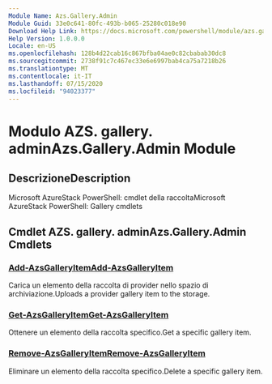 ```yaml
---
Module Name: Azs.Gallery.Admin
Module Guid: 33e0c641-80fc-493b-b065-25280c018e90
Download Help Link: https://docs.microsoft.com/powershell/module/azs.gallery.admin
Help Version: 1.0.0.0
Locale: en-US
ms.openlocfilehash: 128b4d22cab16c867bfba04ae0c82cbabab30dc8
ms.sourcegitcommit: 2738f91c7c467ec33e6e6997bab4ca75a7218b26
ms.translationtype: MT
ms.contentlocale: it-IT
ms.lasthandoff: 07/15/2020
ms.locfileid: "94023377"
---
```

# <span data-ttu-id="acb99-101">Modulo AZS. gallery. admin</span><span class="sxs-lookup"><span data-stu-id="acb99-101">Azs.Gallery.Admin Module</span></span>
## <span data-ttu-id="acb99-102">Descrizione</span><span class="sxs-lookup"><span data-stu-id="acb99-102">Description</span></span>
<span data-ttu-id="acb99-103">Microsoft AzureStack PowerShell: cmdlet della raccolta</span><span class="sxs-lookup"><span data-stu-id="acb99-103">Microsoft AzureStack PowerShell: Gallery cmdlets</span></span>

## <span data-ttu-id="acb99-104">Cmdlet AZS. gallery. admin</span><span class="sxs-lookup"><span data-stu-id="acb99-104">Azs.Gallery.Admin Cmdlets</span></span>
### [<span data-ttu-id="acb99-105">Add-AzsGalleryItem</span><span class="sxs-lookup"><span data-stu-id="acb99-105">Add-AzsGalleryItem</span></span>](Add-AzsGalleryItem.md)
<span data-ttu-id="acb99-106">Carica un elemento della raccolta di provider nello spazio di archiviazione.</span><span class="sxs-lookup"><span data-stu-id="acb99-106">Uploads a provider gallery item to the storage.</span></span>

### [<span data-ttu-id="acb99-107">Get-AzsGalleryItem</span><span class="sxs-lookup"><span data-stu-id="acb99-107">Get-AzsGalleryItem</span></span>](Get-AzsGalleryItem.md)
<span data-ttu-id="acb99-108">Ottenere un elemento della raccolta specifico.</span><span class="sxs-lookup"><span data-stu-id="acb99-108">Get a specific gallery item.</span></span>

### [<span data-ttu-id="acb99-109">Remove-AzsGalleryItem</span><span class="sxs-lookup"><span data-stu-id="acb99-109">Remove-AzsGalleryItem</span></span>](Remove-AzsGalleryItem.md)
<span data-ttu-id="acb99-110">Eliminare un elemento della raccolta specifico.</span><span class="sxs-lookup"><span data-stu-id="acb99-110">Delete a specific gallery item.</span></span>

